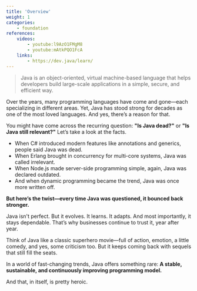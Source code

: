 ```yaml
---
title: 'Overview'
weight: 1
categories:
    - foundation
references:
    videos:
        - youtube:l9AzO1FMgM8
        - youtube:mAtkPQO1FcA
    links:
        - https://dev.java/learn/
---
```


> Java is an object-oriented, virtual machine-based language that helps developers build large-scale applications in a simple, secure, and efficient way.

Over the years, many programming languages have come and gone—each specializing in different areas. Yet, Java has stood strong for decades as one of the most loved languages. And yes, there’s a reason for that.

You might have come across the recurring question:
**"Is Java dead?"** or **"Is Java still relevant?"**
Let’s take a look at the facts.

* When C# introduced modern features like annotations and generics, people said Java was dead.
* When Erlang brought in concurrency for multi-core systems, Java was called irrelevant.
* When Node.js made server-side programming simple, again, Java was declared outdated.
* And when dynamic programming became the trend, Java was once more written off.

**But here’s the twist—every time Java was questioned, it bounced back stronger.**

Java isn't perfect. But it evolves. It learns. It adapts. And most importantly, it stays dependable. That’s why businesses continue to trust it, year after year.

Think of Java like a classic superhero movie—full of action, emotion, a little comedy, and yes, some criticism too. But it keeps coming back with sequels that still fill the seats.

In a world of fast-changing trends, Java offers something rare:
**A stable, sustainable, and continuously improving programming model.**

And that, in itself, is pretty heroic.
